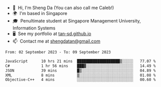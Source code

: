 <!---
tan-sd/tan-sd is a ✨ special ✨ repository because its `README.md` (this file) appears on your GitHub profile.
You can click the Preview link to take a look at your changes.
--->
- 👋  Hi, I'm Sheng Da (You can also call me Caleb!)
- 🌍  I'm based in Singapore
- 🎓  Penultimate student at Singapore Management University, Information Systems
- 🖥️  See my portfolio at [tan-sd.github.io](https://tan-sd.github.io/)
- 📫  Contact me at [shengdatan@gmail.com](mailto:shengdatan@gmail.com)

<!--START_SECTION:waka-->

```txt
From: 02 September 2023 - To: 09 September 2023

JavaScript      10 hrs 21 mins  ███████████████████▒░░░░░   77.07 %
C#              1 hr 56 mins    ███▓░░░░░░░░░░░░░░░░░░░░░   14.49 %
JSON            39 mins         █▒░░░░░░░░░░░░░░░░░░░░░░░   04.89 %
XML             8 mins          ▒░░░░░░░░░░░░░░░░░░░░░░░░   01.08 %
Objective-C++   4 mins          ░░░░░░░░░░░░░░░░░░░░░░░░░   00.60 %
```

<!--END_SECTION:waka-->
